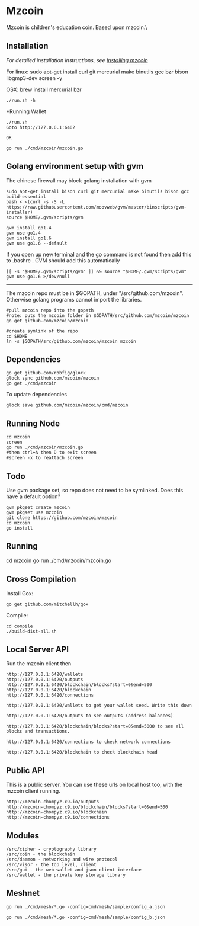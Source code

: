 Mzcoin
=======

Mzcoin is children's education coin. Based upon mzcoin.\

Installation
------------

*For detailed installation instructions, see [Installing mzcoin](../../wiki/Installation)*

For linux:
sudo apt-get install curl git mercurial make binutils gcc bzr bison libgmp3-dev screen -y

OSX:
brew install mercurial bzr

```
./run.sh -h
```

*Running Wallet

```
./run.sh
Goto http://127.0.0.1:6402

OR

go run ./cmd/mzcoin/mzcoin.go
```

Golang environment setup with gvm
---

The chinese firewall may block golang installation with gvm

```
sudo apt-get install bison curl git mercurial make binutils bison gcc build-essential
bash < <(curl -s -S -L https://raw.githubusercontent.com/moovweb/gvm/master/binscripts/gvm-installer)
source $HOME/.gvm/scripts/gvm

gvm install go1.4
gvm use go1.4
gvm install go1.6
gvm use go1.6 --default
```

If you open up new terminal and the go command is not found then add this to .bashrc . GVM should add this automatically

```
[[ -s "$HOME/.gvm/scripts/gvm" ]] && source "$HOME/.gvm/scripts/gvm"
gvm use go1.6 >/dev/null
```

---

The mzcoin repo must be in $GOPATH, under "/src/github.com/mzcoin". Otherwise golang programs cannot import the libraries.

```
#pull mzcoin repo into the gopath
#note: puts the mzcoin folder in $GOPATH/src/github.com/mzcoin/mzcoin
go get github.com/mzcoin/mzcoin

#create symlink of the repo
cd $HOME
ln -s $GOPATH/src/github.com/mzcoin/mzcoin mzcoin
```

Dependencies
---

```
go get github.com/robfig/glock
glock sync github.com/mzcoin/mzcoin
go get ./cmd/mzcoin
```

To update dependencies
```
glock save github.com/mzcoin/mzcoin/cmd/mzcoin
```

Running Node
---

```
cd mzcoin
screen
go run ./cmd/mzcoin/mzcoin.go 
#then ctrl+A then D to exit screen
#screen -x to reattach screen
```

Todo
---

Use gvm package set, so repo does not need to be symlinked. Does this have a default option?

```
gvm pkgset create mzcoin
gvm pkgset use mzcoin
git clone https://github.com/mzcoin/mzcoin
cd mzcoin
go install
```

Running
---

cd mzcoin
go run ./cmd/mzcoin/mzcoin.go

Cross Compilation
---

Install Gox:
```
go get github.com/mitchellh/gox
```

Compile:
```
cd compile
./build-dist-all.sh
```

Local Server API
----

Run the mzcoin client then
```
http://127.0.0.1:6420/wallets
http://127.0.0.1:6420/outputs
http://127.0.0.1:6420/blockchain/blocks?start=0&end=500
http://127.0.0.1:6420/blockchain
http://127.0.0.1:6420/connections
```

```
http://127.0.0.1:6420/wallets to get your wallet seed. Write this down

http://127.0.0.1:6420/outputs to see outputs (address balances)

http://127.0.0.1:6420/blockchain/blocks?start=0&end=5000 to see all blocks and transactions.

http://127.0.0.1:6420/connections to check network connections

http://127.0.0.1:6420/blockchain to check blockchain head
```

Public API
----

This is a public server. You can use these urls on local host too, with the mzcoin client running.
```
http://mzcoin-chompyz.c9.io/outputs
http://mzcoin-chompyz.c9.io/blockchain/blocks?start=0&end=500
http://mzcoin-chompyz.c9.io/blockchain
http://mzcoin-chompyz.c9.io/connections
```

Modules
-----

```
/src/cipher - cryptography library
/src/coin - the blockchain
/src/daemon - networking and wire protocol
/src/visor - the top level, client
/src/gui - the web wallet and json client interface
/src/wallet - the private key storage library
```

Meshnet
------

```
go run ./cmd/mesh/*.go -config=cmd/mesh/sample/config_a.json

go run ./cmd/mesh/*.go -config=cmd/mesh/sample/config_b.json
```
